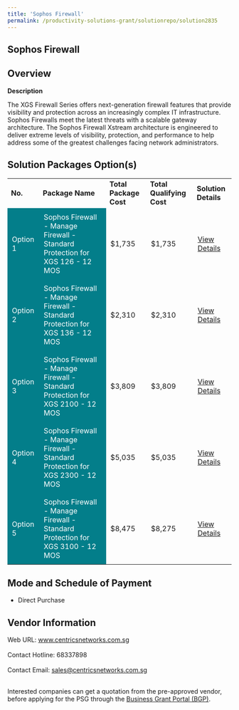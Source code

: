 ```yaml
---
title: 'Sophos Firewall'
permalink: /productivity-solutions-grant/solutionrepo/solution2835
---
```


## Sophos Firewall

## Overview

**Description**

The XGS Firewall Series offers next-generation firewall features that provide visibility and protection across an increasingly complex IT infrastructure. Sophos Firewalls meet the latest threats with a scalable gateway architecture. The Sophos Firewall Xstream architecture is engineered to deliver extreme levels of visibility, protection, and performance to help address some of the greatest challenges facing network administrators.

## Solution Packages Option(s)

<table>
<tr>
<td><b>No.</b></td>
<td><b>Package Name</b></td>
<td><b>Total Package Cost</b></td>
<td><b>Total Qualifying Cost</b></td>
<td><b>Solution Details</b></td>
</tr>
<tr>
<td style='padding: 10px; background-color: #037E8A; color: #FFFFFF;'>Option 1</td>
<td style='padding: 10px; background-color: #037E8A; color: #FFFFFF;'>Sophos Firewall - Manage Firewall - Standard Protection for XGS 126 - 12 MOS</td>
<td style='padding: 10px;'>$1,735</td>
<td style='padding: 10px;'>$1,735</td>
<td style='padding: 10px;'><a href='https://www.gobusiness.gov.sg/images/psg/Centrics_Networks_20200344_Desensitised_Annex_3_Part_1.pdf' target='_blank'>View Details</a></td>
</tr>
<tr>
<td style='padding: 10px; background-color: #037E8A; color: #FFFFFF;'>Option 2</td>
<td style='padding: 10px; background-color: #037E8A; color: #FFFFFF;'>Sophos Firewall - Manage Firewall - Standard Protection for XGS 136 - 12 MOS</td>
<td style='padding: 10px;'>$2,310</td>
<td style='padding: 10px;'>$2,310</td>
<td style='padding: 10px;'><a href='https://www.gobusiness.gov.sg/images/psg/Centrics_Networks_20200344_Desensitised_Annex_3_Part_2.pdf' target='_blank'>View Details</a></td>
</tr>
<tr>
<td style='padding: 10px; background-color: #037E8A; color: #FFFFFF;'>Option 3</td>
<td style='padding: 10px; background-color: #037E8A; color: #FFFFFF;'>Sophos Firewall - Manage Firewall - Standard Protection for XGS 2100 - 12 MOS  </td>
<td style='padding: 10px;'>$3,809</td>
<td style='padding: 10px;'>$3,809</td>
<td style='padding: 10px;'><a href='https://www.gobusiness.gov.sg/images/psg/Centrics_Networks_20200344_Desensitised_Annex_3_Part_3.pdf' target='_blank'>View Details</a></td>
</tr>
<tr>
<td style='padding: 10px; background-color: #037E8A; color: #FFFFFF;'>Option 4</td>
<td style='padding: 10px; background-color: #037E8A; color: #FFFFFF;'>Sophos Firewall - Manage Firewall - Standard Protection for XGS 2300 - 12 MOS  </td>
<td style='padding: 10px;'>$5,035</td>
<td style='padding: 10px;'>$5,035</td>
<td style='padding: 10px;'><a href='https://www.gobusiness.gov.sg/images/psg/Centrics_Networks_20200344_Desensitised_Annex_3_Part_4.pdf' target='_blank'>View Details</a></td>
</tr>
<tr>
<td style='padding: 10px; background-color: #037E8A; color: #FFFFFF;'>Option 5</td>
<td style='padding: 10px; background-color: #037E8A; color: #FFFFFF;'>Sophos Firewall - Manage Firewall - Standard Protection for XGS 3100 - 12 MOS  </td>
<td style='padding: 10px;'>$8,475</td>
<td style='padding: 10px;'>$8,275</td>
<td style='padding: 10px;'><a href='https://www.gobusiness.gov.sg/images/psg/Centrics_Networks_20200344_Desensitised_Annex_3_Part_5.pdf' target='_blank'>View Details</a></td>
</tr>
</table>

## Mode and Schedule of Payment

 - Direct Purchase

## Vendor Information

 Web URL: www.centricsnetworks.com.sg <br><br>Contact Hotline: 68337898 <br><br>Contact Email: sales@centricsnetworks.com.sg <br><br>

Interested companies can get a quotation from the pre-approved vendor, before applying for the PSG through the <a href='https://www.businessgrants.gov.sg/' target='_blank' rel='noopener'>Business Grant Portal (BGP)</a>.

<script src="/jquery/resize-tables.js"></script>
